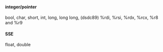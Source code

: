 #### integer/pointer
bool, char, short, int, long, long long, (dsdc89) %rdi, %rsi, %rdx, %rcx, %r8 and %r9

#### SSE
float,  double
